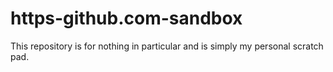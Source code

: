 # https-github.com-sandbox

This repository is for nothing in particular and is simply my personal scratch pad.
